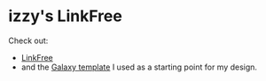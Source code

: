 # izzy's LinkFree

Check out:

- [LinkFree](https://github.com/MichaelBarney/LinkFree)
- and the [Galaxy template](https://github.com/MichaelBarney/LinkFree/tree/master/Templates/Galaxy) I used as a starting point for my design.
